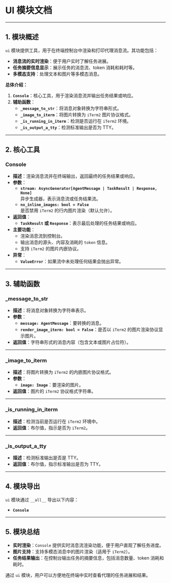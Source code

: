 # **UI 模块文档**

---

## **1. 模块概述**

`ui` 模块提供工具，用于在终端控制台中渲染和打印代理消息流。其功能包括：
- **消息流的实时渲染**：便于用户实时了解任务进展。
- **任务摘要信息显示**：展示任务的消息流、token 消耗和耗时等。
- **多模态支持**：处理文本和图片等多模态消息。

**总体介绍：**
1. **`Console`**：核心工具，用于渲染消息流并输出任务结果或响应。
2. **辅助函数**：
   - **`_message_to_str`**：将消息对象转换为字符串形式。
   - **`_image_to_iterm`**：将图片转换为 `iTerm2` 图片协议格式。
   - **`_is_running_in_iterm`**：检测是否运行在 `iTerm2` 环境。
   - **`_is_output_a_tty`**：检测标准输出是否为 TTY。

---

## **2. 核心工具**

### **Console**
- **描述**：渲染消息流并在终端输出，返回最终的任务结果或响应。
- **参数**：
  - **`stream: AsyncGenerator[AgentMessage | TaskResult | Response, None]`**  
    异步生成器，表示消息流或任务结果流。
  - **`no_inline_images: bool = False`**  
    是否禁用 `iTerm2` 的行内图片渲染（默认允许）。
- **返回值**：
  - **`TaskResult` 或 `Response`**：表示最后处理的任务结果或响应。
- **主要功能**：
  - 渲染消息流到控制台。
  - 输出消息的源头、内容及消耗的 `token` 信息。
  - 支持 `iTerm2` 的图片内嵌协议。
- **异常**：
  - **`ValueError`**：如果流中未处理任何结果会抛出异常。

---

## **3. 辅助函数**

### **_message_to_str**
- **描述**：将消息对象转换为字符串表示。
- **参数**：
  - **`message: AgentMessage`**：要转换的消息。
  - **`render_image_iterm: bool = False`**：是否以 `iTerm2` 的图片渲染协议显示图片。
- **返回值**：字符串形式的消息内容（包含文本或图片占位符）。

---

### **_image_to_iterm**
- **描述**：将图片转换为 `iTerm2` 的内嵌图片协议格式。
- **参数**：
  - **`image: Image`**：要渲染的图片。
- **返回值**：图片的 `iTerm2` 协议格式字符串。

---

### **_is_running_in_iterm**
- **描述**：检测当前是否运行在 `iTerm2` 环境中。
- **返回值**：布尔值，指示是否为 `iTerm2`。

---

### **_is_output_a_tty**
- **描述**：检测标准输出是否是 TTY。
- **返回值**：布尔值，指示标准输出是否为 TTY。

---

## **4. 模块导出**

`ui` 模块通过 `__all__` 导出以下内容：
- **`Console`**

---

## **5. 模块总结**

- **实时渲染**：`Console` 提供实时消息流渲染功能，便于用户直观了解任务进度。
- **图片支持**：支持多模态消息中的图片渲染（适用于 `iTerm2`）。
- **任务结果输出**：在控制台输出任务的摘要信息，包括消息数量、token 消耗和耗时。

通过 `ui` 模块，用户可以方便地在终端中实时查看代理的任务进展和结果。


